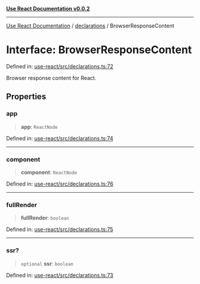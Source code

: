 [**Use React Documentation v0.0.2**](../../README.md)

***

[Use React Documentation](../../modules.md) / [declarations](../README.md) / BrowserResponseContent

# Interface: BrowserResponseContent

Defined in: [use-react/src/declarations.ts:72](https://github.com/stonemjs/use-react/blob/48b0fa89405b138aef5b9a5bc1a85e12108c1404/src/declarations.ts#L72)

Browser response content for React.

## Properties

### app

> **app**: `ReactNode`

Defined in: [use-react/src/declarations.ts:74](https://github.com/stonemjs/use-react/blob/48b0fa89405b138aef5b9a5bc1a85e12108c1404/src/declarations.ts#L74)

***

### component

> **component**: `ReactNode`

Defined in: [use-react/src/declarations.ts:76](https://github.com/stonemjs/use-react/blob/48b0fa89405b138aef5b9a5bc1a85e12108c1404/src/declarations.ts#L76)

***

### fullRender

> **fullRender**: `boolean`

Defined in: [use-react/src/declarations.ts:75](https://github.com/stonemjs/use-react/blob/48b0fa89405b138aef5b9a5bc1a85e12108c1404/src/declarations.ts#L75)

***

### ssr?

> `optional` **ssr**: `boolean`

Defined in: [use-react/src/declarations.ts:73](https://github.com/stonemjs/use-react/blob/48b0fa89405b138aef5b9a5bc1a85e12108c1404/src/declarations.ts#L73)

